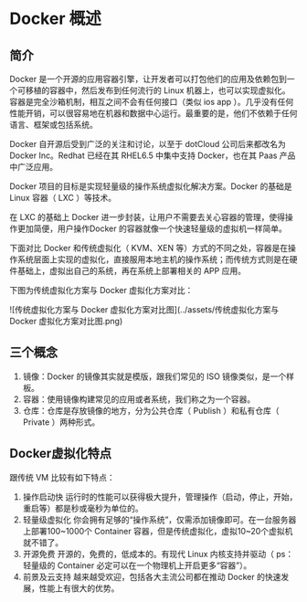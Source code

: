 # Docker 概述

## 简介

Docker 是一个开源的应用容器引擎，让开发者可以打包他们的应用及依赖包到一个可移植的容器中，然后发布到任何流行的 Linux 机器上，也可以实现虚拟化。
容器是完全沙箱机制，相互之间不会有任何接口（类似 ios app ）。几乎没有任何性能开销，可以很容易地在机器和数据中心运行。最重要的是，他们不依赖于任何语言、框架或包括系统。

Docker 自开源后受到广泛的关注和讨论，以至于 dotCloud 公司后来都改名为 Docker Inc。Redhat 已经在其 RHEL6.5 中集中支持 Docker，也在其 Paas 产品中广泛应用。

Docker 项目的目标是实现轻量级的操作系统虚拟化解决方案。Docker 的基础是 Linux 容器（ LXC ）等技术。

在 LXC 的基础上 Docker 进一步封装，让用户不需要去关心容器的管理，使得操作更加简便，用户操作Docker 的容器就像一个快速轻量级的虚拟机一样简单。

下面对比 Docker 和传统虚拟化（ KVM、XEN 等）方式的不同之处，容器是在操作系统层面上实现的虚拟化，直接服用本地主机的操作系统；而传统方式则是在硬件基础上，虚拟出自己的系统，再在系统上部署相关的 APP 应用。

下图为传统虚拟化方案与 Docker 虚拟化方案对比：

![传统虚拟化方案与 Docker 虚拟化方案对比图](../assets/传统虚拟化方案与 Docker 虚拟化方案对比图.png)
 
## 三个概念

1. 镜像：Docker 的镜像其实就是模版，跟我们常见的 ISO 镜像类似，是一个样板。
2. 容器：使用镜像构建常见的应用或者系统，我们称之为一个容器。
3. 仓库：仓库是存放镜像的地方，分为公共仓库（ Publish ）和私有仓库（ Private ）两种形式。

## Docker虚拟化特点

跟传统 VM 比较有如下特点：

1. 操作启动快
运行时的性能可以获得极大提升，管理操作（启动，停止，开始，重启等）都是秒或毫秒为单位的。
2. 轻量级虚拟化
你会拥有足够的“操作系统”，仅需添加镜像即可。在一台服务器上部署100~1000个 Container 容器，但是传统虚拟化，虚拟10~20个虚拟机就不错了。
3. 开源免费
开源的，免费的，低成本的。有现代 Linux 内核支持并驱动（ ps：轻量级的 Container 必定可以在一个物理机上开启更多“容器”）。
4. 前景及云支持
越来越受欢迎，包括各大主流公司都在推动 Docker 的快速发展，性能上有很大的优势。 